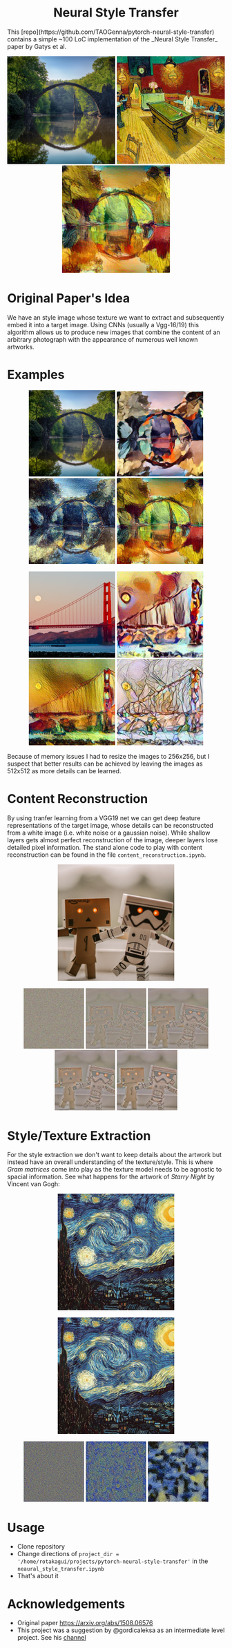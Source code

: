 <h1 style="text-align: center;">Neural Style Transfer</h1>
This [repo](https://github.com/TAOGenna/pytorch-neural-style-transfer) contains a simple ~100 LoC implementation of the _Neural Style Transfer_ paper by Gatys et al. 


<p align="center">
<img src="data/content/green_bridge.jpg" width="250"/>
<img src="data/style/vg_la_cafe.jpg" width="250"/>
<img src="results/bridge_exp3.jpg" width="250"/>
</p>



# Original Paper's Idea

We have an style image whose texture we want to extract and subsequently embed it into a target image. Using CNNs (usually a Vgg-16/19) this algorithm allows us to produce new images that combine the content of an arbitrary photograph with the appearance of numerous well known artworks.

# Examples
<p align="center">
<img src="data/content/green_bridge.jpg" width="200px">
<img src="results/bridge_exp1.jpg" width="200px">
<img src="results/bridge_exp2.jpg" width="200px">
<img src="results/bridge_exp3.jpg" width="200px">
</p>
<p align="center">
<img src="data/content/golden_gate22.jpg" width="200px">
<img src="results/golden1.jpg" width="200px">
<img src="results/golden2.jpg" width="200px">
<img src="results/golden3.jpg" width="200px">
</p>
Because of memory issues I had to resize the images to 256x256, but I suspect that better results can be achieved by leaving the images as 512x512 as more details can be learned.

# Content Reconstruction
By using tranfer learning from a VGG19 net we can get deep feature representations of the target image, whose details can be reconstructed from a white image (i.e. white noise or a gaussian noise). While shallow layers gets almost perfect reconstruction of the image, deeper layers lose detailed pixel information. The stand alone code to play with content reconstruction can be found in the file `content_reconstruction.ipynb`.
<p align="center">
<img src="data/content/robot.jpg" width="270px">
</p>
<p align="center">
<img src="results/results_content/robot0.jpg" width="140px">
<img src="results/results_content/robot200.jpg" width="140px">
<img src="results/results_content/robot400.jpg" width="140px">
<img src="results/results_content/robot600.jpg" width="140px">
<img src="results/results_content/robot800.jpg" width="140px">
</p>

# Style/Texture Extraction
For the style extraction we don't want to keep details about the artwork but instead have an overall understanding of the texture/style. This is where _Gram matrices_ come into play as the texture model needs to be agnostic to spacial information. See what happens for the artwork of _Starry Night_ by Vincent van Gogh:
<p align="center">
<img src="data/style/starry_night.jpg" width="270px">
</p>
<p align="center">
<img src="data/style/starry_night.jpg" width="270px">
</p>
<p align="center">
<img src="results/results_style/night1.jpg" width="140px">
<img src="results/results_style/night2.jpg" width="140px">
<img src="results/results_style/night3.jpg" width="140px">
</p>

# Usage 
- Clone repository
- Change directions of `project_dir = '/home/rotakagui/projects/pytorch-neural-style-transfer'` in the `neaural_style_transfer.ipynb`
- That's about it


# Acknowledgements

- Original paper https://arxiv.org/abs/1508.06576
- This project was a suggestion by @gordicaleksa as an intermediate level project. See his [channel](https://www.youtube.com/watch?v=S78LQebx6jo&pp=ygUdYWxla3NhIGdvcmRpYyBzdHlsZSB0cmFuc2ZlciA%3D)
